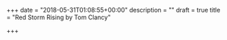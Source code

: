 +++
date = "2018-05-31T01:08:55+00:00"
description = ""
draft = true
title = "Red Storm Rising by Tom Clancy"

+++

